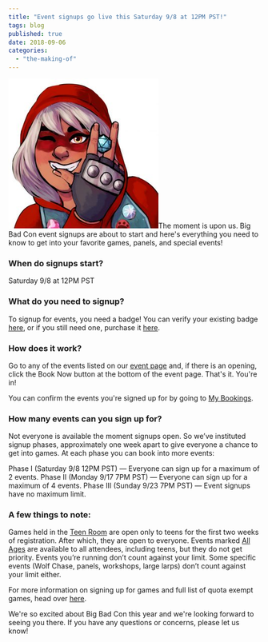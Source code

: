 ```yaml
---
title: "Event signups go live this Saturday 9/8 at 12PM PST!"
tags: blog
published: true
date: 2018-09-06
categories: 
  - "the-making-of"
---
```


[![](/images/Red-Portrait-med-300x300.jpg)](https://www.bigbadcon.com/wp-content/uploads/2017/08/Red-Portrait-med.jpg)The moment is upon us. Big Bad Con event signups are about to start and here's everything you need to know to get into your favorite games, panels, and special events!

### When do signups start?

Saturday 9/8 at 12PM PST

### What do you need to signup?

To signup for events, you need a badge! You can verify your existing badge [here](https://www.bigbadcon.com/events/verify-your-2018-big-bad-con-badge/), or if you still need one, purchase it [here](https://www.bigbadcon.com/sign-up/).

### How does it work?

Go to any of the events listed on our [event page](https://www.bigbadcon.com/events/) and, if there is an opening, click the Book Now button at the bottom of the event page. That's it. You're in!

You can confirm the events you're signed up for by going to [My Bookings](https://www.bigbadcon.com/events/my-bookings/).

### How many events can you sign up for?

Not everyone is available the moment signups open. So we’ve instituted signup phases, approximately one week apart to give everyone a chance to get into games. At each phase you can book into more events:

Phase I (Saturday 9/8 12PM PST) — Everyone can sign up for a maximum of 2 events. Phase II (Monday 9/17 7PM PST) — Everyone can sign up for a maximum of 4 events. Phase III (Sunday 9/23 7PM PST) — Event signups have no maximum limit.

### A few things to note:

Games held in the [Teen Room](https://www.bigbadcon.com/events/categories/teens/) are open only to teens for the first two weeks of registration. After which, they are open to everyone. Events marked [All Ages](https://www.bigbadcon.com/events/categories/all-ages/) are available to all attendees, including teens, but they do not get priority. Events you’re running don’t count against your limit. Some specific events (Wolf Chase, panels, workshops, large larps) don’t count against your limit either.

For more information on signing up for games and full list of quota exempt games, head over [here](https://www.bigbadcon.com/how-are-game-sign-ups-going-to-work/).

We're so excited about Big Bad Con this year and we're looking forward to seeing you there. If you have any questions or concerns, please let us know!
